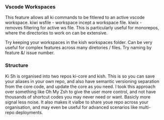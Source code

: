 

### Vscode Workspaces

This feature allows all ki commands to be fitlered to an active vscode workspace. 
kiwi wsfile - workspace incept a workspace file.
kiwix  - removes filtering for active ws file.
This is particularly useful for monorepos, where the directories to work on can be extensive.

Try keeping your workspaces in the kish workspaces folder. Can be very useful for 
complex features across many diretories / files. Try naming by feature &/ issue number.

### Structure
Ki Sh is organised into two repos ki-core and kish. This is so you can save your aliases in your own
repo, and also have semantic versioning separation from the core code, and update the core as you need.
I took this approach over something like Oh My Zsh to give the user more control, and not have 
thousands of shortcut codes you may never need or want. Basicly more signal less noise. It also
makes it vialbe to share youe repo across your organisation, and may even be useful for advanced scenarios like
multi-repo deployments.

